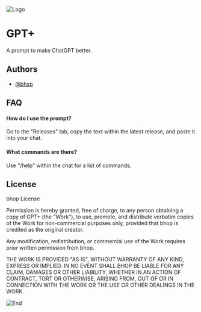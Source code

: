 
![Logo](https://i.imgur.com/D1JmoHJ.png)



# GPT+

A prompt to make ChatGPT better.


## Authors

- [@bhxp](https://github.com/bhxp)


## FAQ

#### How do I use the prompt?

Go to the "Releases" tab, copy the text within the latest release, and paste it into your chat.

#### What commands are there?

Use "/help" within the chat for a list of commands.


## License

bhop License

Permission is hereby granted, free of charge, to any person obtaining a copy of GPT+ (the "Work"), to use, promote, and distribute verbatim copies of the Work for non-commercial purposes only, provided that bhop is credited as the original creator.

Any modification, redistribution, or commercial use of the Work requires prior written permission from bhop.

THE WORK IS PROVIDED "AS IS", WITHOUT WARRANTY OF ANY KIND, EXPRESS OR IMPLIED. IN NO EVENT SHALL BHOP BE LIABLE FOR ANY CLAIM, DAMAGES OR OTHER LIABILITY, WHETHER IN AN ACTION OF CONTRACT, TORT OR OTHERWISE, ARISING FROM, OUT OF OR IN CONNECTION WITH THE WORK OR THE USE OR OTHER DEALINGS IN THE WORK.


![End](https://i.imgur.com/zaHs8vr.png)
